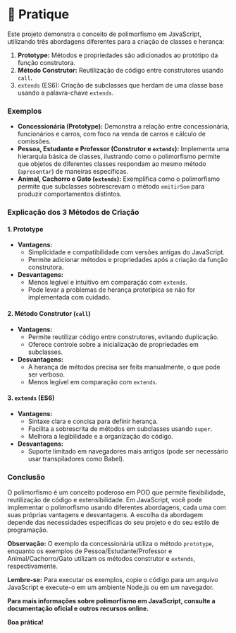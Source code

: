 # 📝 Pratique

Este projeto demonstra o conceito de polimorfismo em JavaScript, utilizando três abordagens diferentes para a criação de classes e herança:

1. **Prototype:** Métodos e propriedades são adicionados ao protótipo da função construtora.
2. **Método Construtor:** Reutilização de código entre construtores usando `call`.
3. `extends` (ES6): Criação de subclasses que herdam de uma classe base usando a palavra-chave `extends`.

### Exemplos

-   **Concessionária (Prototype):** Demonstra a relação entre concessionária, funcionários e carros, com foco na venda de carros e cálculo de comissões.
-   **Pessoa, Estudante e Professor (Construtor e `extends`):** Implementa uma hierarquia básica de classes, ilustrando como o polimorfismo permite que objetos de diferentes classes respondam ao mesmo método (`apresentar`) de maneiras específicas.
-   **Animal, Cachorro e Gato (`extends`):** Exemplifica como o polimorfismo permite que subclasses sobrescrevam o método `emitirSom` para produzir comportamentos distintos.

### Explicação dos 3 Métodos de Criação

#### 1. Prototype

-   **Vantagens:**
    -   Simplicidade e compatibilidade com versões antigas do JavaScript.
    -   Permite adicionar métodos e propriedades após a criação da função construtora.
-   **Desvantagens:**
    -   Menos legível e intuitivo em comparação com `extends`.
    -   Pode levar a problemas de herança prototípica se não for implementada com cuidado.

#### 2. Método Construtor (`call`)

-   **Vantagens:**
    -   Permite reutilizar código entre construtores, evitando duplicação.
    -   Oferece controle sobre a inicialização de propriedades em subclasses.
-   **Desvantagens:**
    -   A herança de métodos precisa ser feita manualmente, o que pode ser verboso.
    -   Menos legível em comparação com `extends`.

#### 3. `extends` (ES6)

-   **Vantagens:**
    -   Sintaxe clara e concisa para definir herança.
    -   Facilita a sobrescrita de métodos em subclasses usando `super`.
    -   Melhora a legibilidade e a organização do código.
-   **Desvantagens:**
    -   Suporte limitado em navegadores mais antigos (pode ser necessário usar transpiladores como Babel).

### Conclusão

O polimorfismo é um conceito poderoso em POO que permite flexibilidade, reutilização de código e extensibilidade. Em JavaScript, você pode implementar o polimorfismo usando diferentes abordagens, cada uma com suas próprias vantagens e desvantagens. A escolha da abordagem depende das necessidades específicas do seu projeto e do seu estilo de programação.

**Observação:** O exemplo da concessionária utiliza o método `prototype`, enquanto os exemplos de Pessoa/Estudante/Professor e Animal/Cachorro/Gato utilizam os métodos construtor e `extends`, respectivamente.

**Lembre-se:** Para executar os exemplos, copie o código para um arquivo JavaScript e execute-o em um ambiente Node.js ou em um navegador.

**Para mais informações sobre polimorfismo em JavaScript, consulte a documentação oficial e outros recursos online.**

**Boa prática!**
